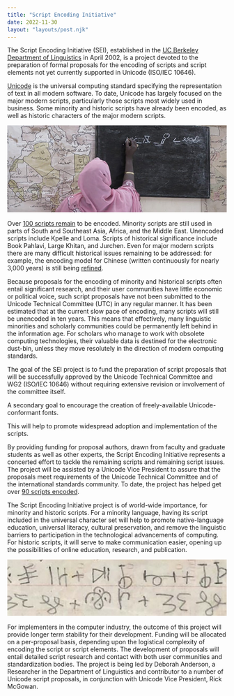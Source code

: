```yaml
---
title: "Script Encoding Initiative"
date: 2022-11-30
layout: "layouts/post.njk"
---
```


The Script Encoding Initiative (SEI), established in the [UC Berkeley Department of Linguistics](http://linguistics.berkeley.edu/) in April 2002, is a project devoted to the preparation of formal proposals for the encoding of scripts and script elements not yet currently supported in Unicode (ISO/IEC 10646). 

[Unicode](http://www.unicode.org/standard/WhatIsUnicode.html) is the universal computing standard specifying the representation of text in all modern software. To date, Unicode has largely focused on the major modern scripts, particularly those scripts most widely used in business. Some minority and historic scripts have already been encoded, as well as historic characters of the major modern scripts.

![A woman writing on a chalkboard](static/img/woman_writing.jpg)

Over [100 scripts remain](scripts-to-encode.html) to be encoded. Minority scripts are still used in parts of South and Southeast Asia, Africa, and the Middle East. Unencoded scripts include Kpelle and Loma. Scripts of historical significance include Book Pahlavi, Large Khitan, and Jurchen. Even for major modern scripts there are many difficult historical issues remaining to be addressed: for example, the encoding model for Chinese (written continuously for nearly 3,000 years) is still being [refined](http://www.wenlin.com/cdl).

Because proposals for the encoding of minority and historical scripts often entail significant research, and their user communities have little economic or political voice, such script proposals have not been submitted to the Unicode Technical Committee (UTC) in any regular manner. It has been estimated that at the current slow pace of encoding, many scripts will still be unencoded in ten years. This means that effectively, many linguistic minorities and scholarly communities could be permanently left behind in the information age. For scholars who manage to work with obsolete computing technologies, their valuable data is destined for the electronic dust-bin, unless they move resolutely in the direction of modern computing standards.

The goal of the SEI project is to fund the preparation of script proposals that will be successfully approved by the Unicode Technical Committee and WG2 (ISO/IEC 10646) without requiring extensive revision or involvement of the committee itself.

A secondary goal to encourage the creation of freely-available Unicode-conformant fonts.

This will help to promote widespread adoption and implementation of the scripts.

By providing funding for proposal authors, drawn from faculty and graduate students as well as other experts, the Script Encoding Initiative represents a concerted effort to tackle the remaining scripts and remaining script issues. The project will be assisted by a Unicode Vice President to assure that the proposals meet requirements of the Unicode Technical Committee and of the international standards community. To date, the project has helped get over [90 scripts encoded](scripts-encoded.html).

The Script Encoding Initiative project is of world-wide importance, for minority and historic scripts. For a minority language, having its script included in the universal character set will help to promote native-language education, universal literacy, cultural preservation, and remove the linguistic barriers to participation in the technological advancements of computing. For historic scripts, it will serve to make communication easier, opening up the possibilities of online education, research, and publication.

![Handwriting on lined paper](static/img/handwriting.jpg)

For implementers in the computer industry, the outcome of this project will provide longer term stability for their development. Funding will be allocated on a per-proposal basis, depending upon the logistical complexity of encoding the script or script elements. The development of proposals will entail detailed script research and contact with both user communities and standardization bodies. The project is being led by Deborah Anderson, a Researcher in the Department of Linguistics and contributor to a number of Unicode script proposals, in conjunction with Unicode Vice President, Rick McGowan.